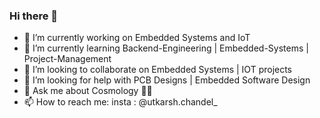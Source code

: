### Hi there 👋

<!--
**UtkarshChandel/UtkarshChandel** is a ✨ _special_ ✨ repository because its `README.md` (this file) appears on your GitHub profile.
-->

- 🔭 I’m currently working on Embedded Systems and IoT
- 🌱 I’m currently learning  Backend-Engineering | Embedded-Systems | Project-Management
- 👯 I’m looking to collaborate on Embedded Systems | IOT projects
- 🤔 I’m looking for help with PCB Designs | Embedded Software Design
- 💬 Ask me about Cosmology 🌌🌟
- 📫 How to reach me: insta : @utkarsh.chandel_
